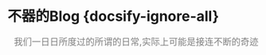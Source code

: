 # 不器的Blog {docsify-ignore-all}

<div align="right"><font size="4"color="grey">我们一日日所度过的所谓的日常,实际上可能是接连不断的奇迹</font></div>